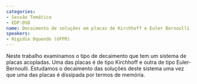 ```yaml
---
categories:
- Sessão Temática
- EDP-DSD
name: Decaimento de soluções em placas de Kirchhoff e Euler Bernoulli
speakers:
- Higidio Oquendo (UFPR)
---
```


Neste trabalho examinamos o tipo de decaimento que tem um sistema de placas acopladas. Uma das placas é de tipo Kirchhoff e outra de tipo Euler-Bernoulli. Estudamos o decaimento das soluções deste sistema uma vez que uma das placas é dissipada por termos de memória.